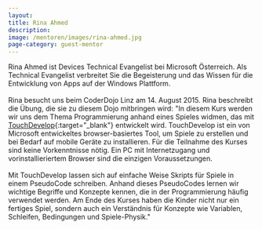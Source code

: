 ```yaml
---
layout:
title: Rina Ahmed
description: 
image: /mentoren/images/rina-ahmed.jpg
page-category: guest-mentor
---
```


Rina Ahmed ist Devices Technical Evangelist bei Microsoft Österreich. Als Technical Evangelist verbreitet Sie die Begeisterung und das Wissen für die Entwicklung von Apps auf der Windows Plattform.<br/>
<br/>
Rina besucht uns beim CoderDojo Linz am 14. August 2015. Rina beschreibt die Übung, die sie zu diesem Dojo mitbringen wird: "In diesem Kurs werden wir uns dem Thema Programmierung anhand eines Spieles widmen, das mit [TouchDevelop](https://www.touchdevelop.com/){:target="_blank"} entwickelt wird. TouchDevelop ist ein von Microsoft entwickeltes browser-basiertes Tool, um Spiele zu erstellen und bei Bedarf auf mobile Geräte zu installieren. Für die Teilnahme des Kurses sind keine Vorkenntnisse nötig. Ein PC mit Internetzugang und vorinstallieriertem Browser sind die einzigen Voraussetzungen.<br/>
<br/>
Mit TouchDevelop lassen sich auf einfache Weise Skripts für Spiele in einem PseudoCode schreiben. Anhand dieses PseudoCodes lernen wir wichtige Begriffe und Konzepte kennen, die in der Programmierung häufig verwendet werden. Am Ende des Kurses haben die Kinder nicht nur ein fertiges Spiel, sondern auch ein Verständnis für Konzepte wie Variablen, Schleifen, Bedingungen und Spiele-Physik."
